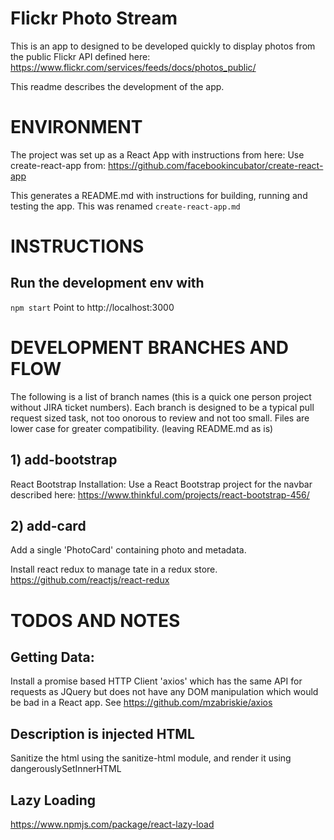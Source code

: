 # Flickr Photo Stream

This is an app to designed to be developed quickly to display photos from the public Flickr API defined here: 
https://www.flickr.com/services/feeds/docs/photos_public/

This readme describes the development of the app.

# ENVIRONMENT

The project was set up as a React App with instructions from here:
Use create-react-app from:
https://github.com/facebookincubator/create-react-app

This generates a README.md with instructions for building, running and testing the app. This 
was renamed `create-react-app.md`

# INSTRUCTIONS

## Run the development env with
`npm start`
Point to http://localhost:3000

# DEVELOPMENT BRANCHES AND FLOW

The following is a list of branch names (this is a quick one person project without JIRA ticket numbers).
Each branch is designed to be a typical pull request sized task, not too onorous to review and not too small. 
Files are lower case for greater compatibility. (leaving README.md as is)

## 1) add-bootstrap
React Bootstrap Installation: 
Use a React Bootstrap project for the navbar described here:
https://www.thinkful.com/projects/react-bootstrap-456/

## 2) add-card
Add a single 'PhotoCard' containing photo and metadata.

Install react redux to manage tate in a redux store.
https://github.com/reactjs/react-redux



# TODOS AND NOTES 

## Getting Data:
Install a promise based HTTP Client 'axios' which has the same API for requests as JQuery but does
not have any DOM manipulation which would be bad in a React app. See
https://github.com/mzabriskie/axios


## Description is injected HTML
Sanitize the html using the sanitize-html module, and render it using dangerouslySetInnerHTML

## Lazy Loading
https://www.npmjs.com/package/react-lazy-load


        


